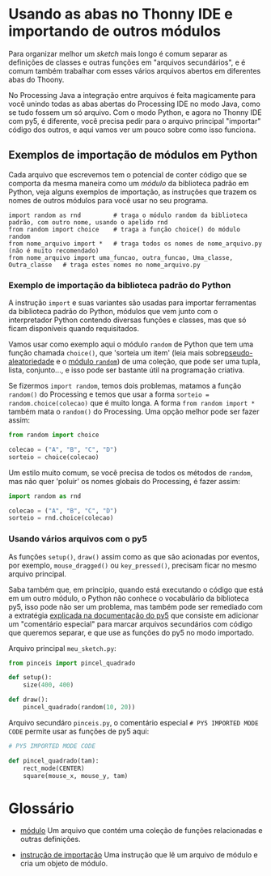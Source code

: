 # Usando as abas no Thonny IDE e importando de outros módulos

Para organizar melhor um *sketch* mais longo é comum separar as definições de classes e outras funções em "arquivos secundários", e é comum também trabalhar com esses vários arquivos abertos em diferentes abas do Thoony. 

No Processing Java a integração entre arquivos é feita magicamente para você unindo todas as abas abertas do Processing IDE no modo Java, como se tudo fossem um só arquivo. Com o modo Python, e agora no Thonny IDE com py5, é diferente, você precisa pedir para o arquivo principal "importar" código dos outros, e aqui vamos ver um pouco sobre como isso funciona.

## Exemplos de importação de módulos em Python

Cada arquivo que escrevemos tem o potencial de conter código que se comporta da mesma maneira como um *módulo* da biblioteca padrão em Python, veja alguns exemplos de importação, as instruções que trazem os nomes de outros módulos para você usar no seu programa.

```
import random as rnd         # traga o módulo random da biblioteca padrão, com outro nome, usando o apelido rnd
from random import choice    # traga a função choice() do módulo random
from nome_arquivo import *   # traga todos os nomes de nome_arquivo.py (não é muito recomendado)
from nome_arquivo import uma_funcao, outra_funcao, Uma_classe, Outra_classe   # traga estes nomes no nome_arquivo.py
``` 

### Exemplo de importação da biblioteca padrão do Python

A instrução `import` e suas variantes são usadas para importar ferramentas da biblioteca padrão do Python, módulos que vem junto com o interpretador Python contendo diversas funções e classes, mas que só ficam disponíveis quando requisitados.

Vamos usar como exemplo aqui o módulo `random` de Python que tem uma função chamada `choice()`, que 'sorteia um item' (leia mais sobre[pseudo-aleatoriedade](aleatoriedade_1.md) e o [módulo `random`](aleatoriedade_2.md)) de uma coleção, que pode ser uma tupla, lista, conjunto..., e isso pode ser bastante útil na programação criativa.

Se fizermos `import random`, temos dois problemas, matamos a função `random()` do Processing e temos que usar a forma `sorteio = random.choice(colecao)` que é muito longa. A forma `from random import *` também mata o `random()` do Processing. Uma opção melhor pode ser fazer assim:

```python
from random import choice

colecao = ("A", "B", "C", "D")
sorteio = choice(colecao)
```

Um estilo muito comum, se você precisa de todos os métodos de `random`, mas não quer 'poluir' os nomes globais do Processing, é fazer assim:

```python
import random as rnd

colecao = ("A", "B", "C", "D")
sorteio = rnd.choice(colecao)
```

### Usando vários arquivos com o py5

As funções `setup()`, `draw()` assim como as que são acionadas por eventos, por exemplo, `mouse_dragged()` ou `key_pressed()`, precisam ficar no mesmo arquivo principal.

Saba também que, em princípio, quando está executando o código que está em um outro módulo, o Python não conhece o vocabulário da biblioteca py5, isso pode não ser um problema, mas também pode ser remediado com a extratégia [explicada na documentação do py5](http://py5coding.org/content/importing_py5_code.html) que consiste em adicionar um "comentário especial" para marcar arquivos secundários com código que queremos separar, e que use as funções do py5 no modo importado.

Arquivo principal `meu_sketch.py`:

```python
from pinceis import pincel_quadrado 

def setup():
    size(400, 400)

def draw():
    pincel_quadrado(random(10, 20))
```

Arquivo secundáro `pinceis.py`, o comentário especial `# PY5 IMPORTED MODE CODE` permite usar as funções de py5 aqui:

```python
# PY5 IMPORTED MODE CODE

def pincel_quadrado(tam):
    rect_mode(CENTER)
    square(mouse_x, mouse_y, tam)
```

# Glossário

- [módulo](https://penseallen.github.io/PensePython2e/03-funcoes.html#termo:módulo)
   Um arquivo que contém uma coleção de funções relacionadas e outras definições.

- [instrução de importação](https://penseallen.github.io/PensePython2e/03-funcoes.html#termo:instrução%20de%20importação)
   Uma instrução que lê um arquivo de módulo e cria um objeto de módulo.
